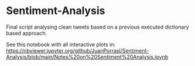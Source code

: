 # Sentiment-Analysis
Final script analysing clean tweets based on a previous executed dictionary based approach.

See this notebook with all interactive plots in: https://nbviewer.jupyter.org/github/JuanPorrasl/Sentiment-Analysis/blob/main/Notes%20on%20Sentiment%20Analysis.ipynb
